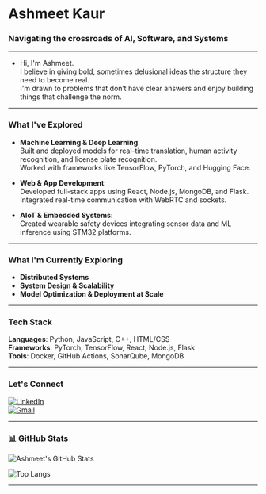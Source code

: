 # Ashmeet Kaur

###  Navigating the crossroads of AI, Software, and Systems
---
- Hi, I'm Ashmeet.  
I believe in giving bold, sometimes delusional ideas the structure they need to become real.  
I'm drawn to problems that don’t have clear answers and enjoy building things that challenge the norm.  
---

###  What I've Explored

- **Machine Learning & Deep Learning**:  
  Built and deployed models for real-time translation, human activity recognition, and license plate recognition.  
  Worked with frameworks like TensorFlow, PyTorch, and Hugging Face.

- **Web & App Development**:  
  Developed full-stack apps using React, Node.js, MongoDB, and Flask.  
  Integrated real-time communication with WebRTC and sockets.

- **AIoT & Embedded Systems**:  
  Created wearable safety devices integrating sensor data and ML inference using STM32 platforms.

---

###  What I'm Currently Exploring

- **Distributed Systems**  
- **System Design & Scalability**  
- **Model Optimization & Deployment at Scale**

---

###  Tech Stack

**Languages**: Python, JavaScript, C++, HTML/CSS  
**Frameworks**: PyTorch, TensorFlow, React, Node.js, Flask  
**Tools**: Docker, GitHub Actions, SonarQube, MongoDB

---

###  Let's Connect

[![LinkedIn](https://img.shields.io/badge/LinkedIn-0A66C2?style=flat&logo=linkedin&logoColor=white)](https://www.linkedin.com/in/ashmeet-kaur-3a2093252/)  
[![Gmail](https://img.shields.io/badge/Gmail-D14836?style=flat&logo=gmail&logoColor=white)](mailto:ashintern121@gmail.com)

---

### 📊 GitHub Stats

![Ashmeet's GitHub Stats](https://github-readme-stats.vercel.app/api?username=ash-k121&show_icons=true&theme=radical&hide_rank=true)

![Top Langs](https://github-readme-stats.vercel.app/api/top-langs/?username=ash-k121&layout=compact&theme=radical)

---

